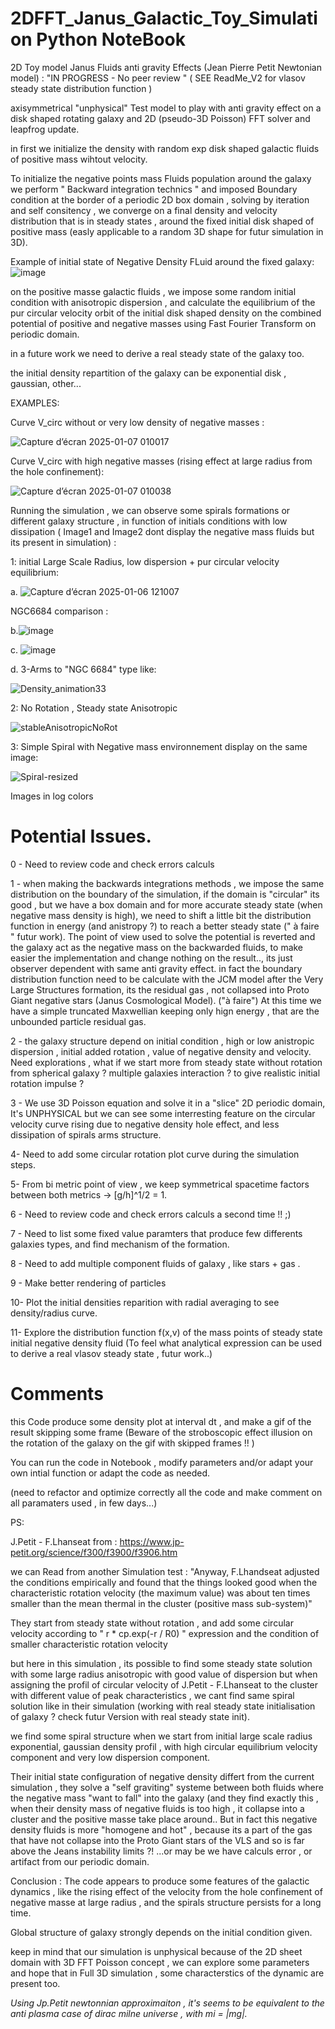 # 2DFFT_Janus_Galactic_Toy_Simulation Python NoteBook

2D Toy model Janus Fluids anti gravity Effects (Jean Pierre Petit Newtonian model) : "IN PROGRESS - No peer review " ( SEE ReadMe_V2 for vlasov steady state distribution function )

axisymmetrical "unphysical" Test model to play with anti gravity effect on a disk shaped rotating galaxy and 2D (pseudo-3D Poisson) FFT solver and leapfrog update.



in first we initialize the density with random exp disk shaped galactic fluids of positive mass wihtout velocity.

To initialize the negative points mass Fluids population around the galaxy we perform " Backward integration technics " and imposed Boundary condition at the border of a periodic 2D box domain , solving by iteration and self consitency , we converge on a final density and velocity distribution that is in steady states , around the fixed initial disk shaped of positive mass (easly applicable to a random 3D shape for futur simulation in 3D).
 
Example of initial state of Negative Density FLuid around the fixed galaxy:
![image](https://github.com/user-attachments/assets/2624d861-6cac-422b-bdd9-5d889abcc8a2)


on the positive masse galactic fluids , we impose some random initial condition with anisotropic dispersion , and calculate the equilibrium of the pur circular velocity orbit of the initial disk shaped density on the combined potential of positive and negative masses using Fast Fourier Transform on periodic domain.


in a future work we need to derive a real steady state of the galaxy too.

the initial density repartition of the galaxy can be exponential disk , gaussian, other...

EXAMPLES: 

   Curve V_circ without or very low density of negative masses : 
      
   ![Capture d’écran 2025-01-07 010017](https://github.com/user-attachments/assets/c7d46851-83cd-4474-948f-f3b7c1183930)



   Curve V_circ with high negative masses (rising effect at large radius from the hole confinement):    
     
   ![Capture d’écran 2025-01-07 010038](https://github.com/user-attachments/assets/d525016b-2077-43b3-a031-9c5fdf79d796)



Running the simulation , we can observe some spirals formations or different galaxy structure , in function of initials conditions with low dissipation ( Image1 and Image2 dont display the negative mass fluids but its present in simulation) :

1: initial Large Scale Radius, low dispersion + pur circular velocity equilibrium:

  a.  ![Capture d’écran 2025-01-06 121007](https://github.com/user-attachments/assets/827ef366-6cf2-4061-b26a-90200166adc2)

  NGC6684 comparison :
  
   b.![image](https://github.com/user-attachments/assets/6114eaa2-cb01-4835-afd2-29f15db47810)
 
   c. ![image](https://github.com/user-attachments/assets/58faec3d-1653-44c0-9baa-6ed30304c9c8)

  d. 3-Arms to "NGC 6684" type like: 
  
   ![Density_animation33](https://github.com/user-attachments/assets/8bbd7b8d-3fd3-4f11-818c-9dde94e7ba94)




2: No Rotation , Steady state Anisotropic

![stableAnisotropicNoRot](https://github.com/user-attachments/assets/fb7d5b4b-8fac-4921-b01e-1b4ade37e5e0)


3: Simple Spiral with Negative mass environnement display on the same image:

![Spiral-resized](https://github.com/user-attachments/assets/31d35b2d-f637-47e4-a53d-00cb9cafaa2a)




  



Images in log colors

# Potential Issues.

 0 - Need to review code and check errors calculs
 
 1 - when making the backwards integrations methods , we impose the same distribution on the boundary of the simulation, if the domain is "circular" its good , but we have a box domain and for more accurate steady state (when negative mass density is high),
 we need to shift a little bit the distribution function in energy (and anistropy ?) to reach a better steady state (" à faire " futur work). The point of view used to solve the potential is reverted and the galaxy act as the negative mass on the backwarded fluids,
 to make easier the implementation and change nothing on the result.., its just observer dependent with same anti gravity effect.
 in fact the boundary distribution function need to be calculate with the JCM model after the Very Large Structures formation, its the residual gas , not collapsed into Proto Giant negative stars (Janus Cosmological Model). ("à faire")
 At this time we have a simple truncated Maxwellian keeping only hign energy , that are the unbounded particle residual gas.
 
 2 - the galaxy structure depend on initial condition , high or low anistropic dispersion , initial added rotation , value of negative density and velocity.   Need explorations , what if we start more from steady state without rotation from spherical galaxy ?
 multiple galaxies interaction ? to give realistic initial rotation impulse ?
 
 3 - We use 3D Poisson equation and solve it in a "slice" 2D periodic domain, It's UNPHYSICAL but we can see some interresting feature on the circular velocity curve rising due to negative density hole effect, and less dissipation of spirals arms structure.
 
 4- Need to add some circular rotation plot curve during the simulation steps.
 
 5- From bi metric point of view , we keep symmetrical spacetime factors between both metrics -> [g/h]^1/2 = 1.
 
 6 - Need to review code and check errors calculs a second time !! ;) 
 
 7 - Need to list some fixed value paramters that produce few differents galaxies types, and find mechanism of the formation.
 
 8 - Need to add multiple component fluids of galaxy , like stars + gas .
 
 9 - Make better rendering of particles

 10- Plot the initial densities reparition with radial averaging to see density/radius curve.

 11- Explore the distribution function f(x,v) of the mass points of steady state initial negative density fluid (To feel what analytical expression can be used to derive a real vlasov steady state , futur work..)

# Comments
this Code produce some density plot at interval dt , and make a gif of the result skipping some frame (Beware of the stroboscopic effect illusion on the rotation of the galaxy on the gif with skipped frames !! )

You can run the code in Notebook , modify parameters and/or adapt your own intial function or adapt the code as needed.

(need to refactor and optimize correctly all the code and make comment on all paramaters used , in few days...)

PS:

 J.Petit - F.Lhanseat from : https://www.jp-petit.org/science/f300/f3900/f3906.htm 

we can Read from another Simulation test : 
"Anyway, F.Lhandseat adjusted the conditions empirically and found that the things looked good when the characteristic rotation velocity (the maximum value) was   about ten times smaller than the mean thermal in the cluster (positive mass sub-system)"

They start from steady state without rotation , and add some circular velocity according to " r * cp.exp(-r / R0) " expression and the condition of smaller characteristic rotation velocity

but here in this simulation , its possible to find some steady state solution with some large radius anisotropic with good value of dispersion but when assigning the profil of circular velocity of J.Petit - F.Lhanseat to the cluster with different value of peak characteristics , we cant find same spiral solution like in their simulation (working with real steady state initialisation of galaxy ? check futur Version with real steady state init).

we find some spiral structure when we start from initial large scale radius exponential, gaussian  density profil , with high circular equilibrium velocity component and very low dispersion component.

Their initial state configuration of negative density differt from the current simulation , they solve a "self graviting" systeme between both fluids where the negative mass "want to fall" into the galaxy (and they find exactly this , when their density mass of negative fluids is too high , it collapse into a cluster and the positive masse take place around.. But in fact this negative density fluids is more "homogene and hot" , because its a part of the gas that have not collapse into the Proto Giant stars of the VLS
and so is far above the Jeans instability limits ?!
...or may be we have calculs error , or artifact from our periodic domain. 

Conclusion : 
The code appears to produce some features of the galactic dynamics ,
like the rising effect of the velocity from the hole confinement of negative masse at large radius , and the spirals structure persists for a long time.

Global structure of galaxy strongly depends on the initial condition given.

keep in mind that our simulation is unphysical because of the 2D sheet domain with 3D FFT Poisson concept , we can explore some parameters and hope that in Full
3D simulation , some characterstics of the dynamic are present too. 

*Using Jp.Petit newtonnian approximaiton , it's seems to be equivalent to the anti plasma case of dirac milne universe , with mi = |mg|.*




